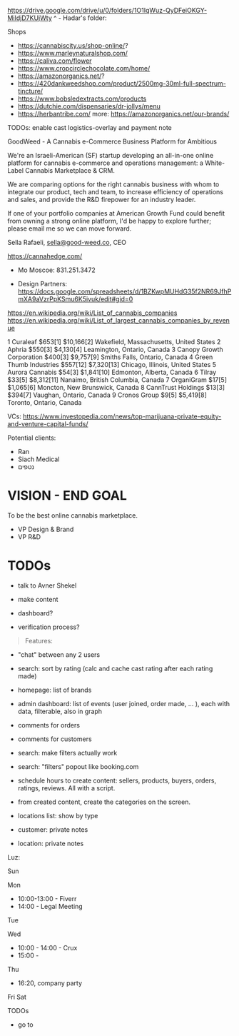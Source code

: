 https://drive.google.com/drive/u/0/folders/1O1IqWuz-QyDFeiOKGY-MiIdjD7KUjWty
^ - Hadar's folder: 


Shops 
* https://cannabiscity.us/shop-online/?
* https://www.marleynaturalshop.com/
* https://caliva.com/flower
* https://www.cropcirclechocolate.com/home/
* https://amazonorganics.net/?
* https://420dankweedshop.com/product/2500mg-30ml-full-spectrum-tincture/
* https://www.bobsledextracts.com/products
* https://dutchie.com/dispensaries/dr-jollys/menu
* https://herbantribe.com/
more: https://amazonorganics.net/our-brands/

TODOs: enable cast logistics-overlay and payment note

GoodWeed - A Cannabis e-Commerce Business Platform for Ambitious 



We're an Israeli-American (SF) startup developing an all-in-one online platform for cannabis e-commerce and operations management: a White-Label Cannabis Marketplace & CRM. 

We are comparing options for the right cannabis business with whom to integrate our product, tech and team, to increase efficiency of operations and sales, and provide the R&D firepower for an industry leader. 

If one of your portfolio companies at American Growth Fund could benefit from owning a strong online platform, I'd be happy to explore further; please email me so we can move forward. 

Sella Rafaeli, sella@good-weed.co, CEO 

https://cannahedge.com/

- Mo Moscoe: 831.251.3472

- Design Partners: https://docs.google.com/spreadsheets/d/1BZKwpMUHdG35f2NR69JfhPmXA9aVzrPpKSmu6K5ivuk/edit#gid=0



https://en.wikipedia.org/wiki/List_of_cannabis_companies
https://en.wikipedia.org/wiki/List_of_largest_cannabis_companies_by_revenue

1 Curaleaf  $653[1] $10,166[2]  Wakefield, Massachusetts, United States
2 Aphria  $550[3] $4,130[4] Leamington, Ontario, Canada
3 Canopy Growth Corporation $400[3] $9,757[9] Smiths Falls, Ontario, Canada
4 Green Thumb Industries  $557[12]  $7,320[13]  Chicago, Illinois, United States
5 Aurora Cannabis $54[3]  $1,841[10]  Edmonton, Alberta, Canada
6 Tilray  $33[5]  $8,312[11]  Nanaimo, British Columbia, Canada
7 OrganiGram  $17[5]  $1,065[6] Moncton, New Brunswick, Canada
8 CannTrust Holdings  $13[3]  $394[7] Vaughan, Ontario, Canada
9 Cronos Group  $9[5] $5,419[8] Toronto, Ontario, Canada

VCs:
https://www.investopedia.com/news/top-marijuana-private-equity-and-venture-capital-funds/

Potential clients:
* Ran 
* Siach Medical 
* נטפים


VISION - END GOAL
=================
To be the best online cannabis marketplace.

* VP Design & Brand 
* VP R&D 

TODOs
=====
- talk to Avner Shekel 
- make content 

- dashboard?
- verification process? 

> Features: 
- "chat" between any 2 users
- search: sort by rating (calc and cache cast rating after each rating made)
- homepage: list of brands 
- admin dashboard: list of events (user joined, order made, ... ), each with data, filterable, also in graph 
- comments for orders 
- comments for customers 
- search: make filters actually work
- search: "filters" popout like booking.com

- schedule hours to create content: sellers, products, buyers, orders, ratings, reviews. All with a script. 

- from created content, create the categories on the screen. 


- locations list: show by type
- customer: private notes
- location: private notes



Luz:

Sun

Mon
  - 10:00-13:00 - Fiverr
  - 14:00 - Legal Meeting

Tue

Wed
- 10:00 - 14:00 - Crux 
- 15:00 - 

Thu 
- 16:20, company party

Fri
Sat 


TODOs
- go to 